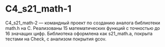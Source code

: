 # C4_s21_math-1
C4_s21_math-2 — командный проект по созданию аналога библиотеки math.h на C. Реализованы 15 математических функций с точностью до 16 значащих цифр. Библиотека оформлена как s21_math.a, покрыта тестами на Check, с анализом покрытия gcov.
